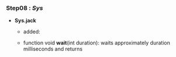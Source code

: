 ### Step08 : _**Sys**_

* **Sys.jack**
  * added:

  * function void **wait**(int duration): waits approximately duration
  milliseconds and returns
